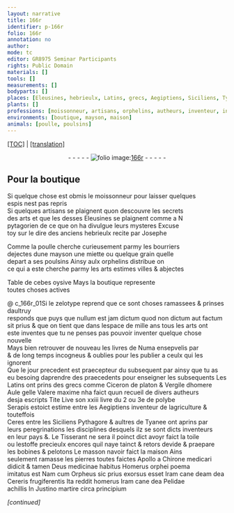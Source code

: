 ```yaml
---
layout: narrative
title: 166r
identifier: p-166r
folio: 166r
annotation: no
author:
mode: tc
editor: GR8975 Seminar Participants
rights: Public Domain
materials: []
tools: []
measurements: []
bodyparts: []
places: [Eleusines, hebrieulx, Latins, grecs, Aegiptiens, Siciliens, Tyanee]
plants: []
professions: [moissonneur, artisans, orphelins, autheurs, inventeur, inventeurs, Tisserant, masson, medicari]
environments: [boutique, mayson, maison]
animals: [poulle, poulsins]
---
```


 <p><a href="{{ site.baseurl }}/diplomatic/">[TOC]</a> | <a href="{{ site.baseurl }}/texts/p-166r_tl/" target="_blank">[translation]</a></p><div class="folio" align="center">- - - - - <a href="http://gallica.bnf.fr/ark:/12148/btv1b10500001g/f337.item.r=" target="_blank"><img src="https://cu-mkp.github.io/2017-workshop-edition/assets/photo-icon.png" alt="folio image: " style="display:inline-block; margin-bottom:-3px;"/>166r</a> - - - - - </div>  
  

## Pour la <span class="env">boutique</span>

 
Si quelque chose est obmis le <span class="pro">moissonneur</span> pour laisser quelques<br/> espis nest pas repris<br/> Si quelques <span class="pro">artisans</span> se plaignent quon descouvre les secrets<br/> des arts et que les desses <span class="pl">Eleusines</span> se plaignent co<span class="exp">mm</span>e a <span class="pn">N</span><br/> <span class="pn">pytagorien</span> de ce que on ha divulgue leurs mysteres Excuse<br/> toy sur le dire des anciens <span class="pl">hebrieulx</span> recite par <span class="pn">Josephe</span>
 
 Comme la <span class="al">poulle</span> cherche curieusement parmy les bourriers<br/> dejectes dune <span class="env">mayson</span> une miette ou quelque grain quelle<br/> depart a ses <span class="al">poulsins</span> Ainsy aulx <span class="pro">orphelins</span> distribue on<br/> ce qui a este cherche parmy les arts estimes villes & abjectes
 
 Table de <span class="pn">cebes</span> oysive Mays la <span class="env">boutique</span> represente<br/> toutes choses actives
 
@ c_166r_01Si le zelotype reprend que ce sont choses ramassees & prinses daultruy<br/> responds que puys que nullum est jam dictum quod non dictum aut factum<br/> sit prius & que on tient que dans l<span class="tmp">espace de mille ans</span> tous les arts ont<br/> este inventes que tu ne penses pas pouvoir inventer quelque chose nouvelle<br/> Mays bien retrouver de nouveau les livres de <span class="pn">Numa</span> ensepvelis <span class="del">par</span><br/> & de long temps incogneus & oublies pour les publier a ceulx qui les ignorent<br/> Que le <span class="tmp">jour precedent</span> est praecepteur du subsequent par ainsy que tu as<br/> eu besoing daprendre des praecedents pour enseigner les subsequents Les<br/> <span class="pl">Latins</span> ont prins des <span class="pl">grecs</span> co<span class="exp">mm</span>e <span class="pn">Ciceron</span> de <span class="pn">platon</span> & <span class="pn">Vergile</span> d<span class="pn">homere</span><br/> <span class="pn">Aule gelle</span> <span class="pn">Valere max<span class="exp">ime</span></span> nha faict quun recueil de divers <span class="pro">autheurs</span><br/> desja escripts <span class="pn">Tite Live</span> son xxiii l<span class="exp">ivre</span> du 2 ou 3e de <span class="pn">polybe</span><br/> <span class="pn">Serapis</span> estoict estime entre les <span class="pl">Aegiptiens</span> <span class="pro">inventeur</span> de lagriculture & touteffois<br/> <span class="pn">Ceres</span> entre les <span class="pl">Siciliens</span> <span class="pn">Pythagore</span> & aultres de <span class="pl">Tyanee</span> ont aprins par<br/> leurs peregrinations les disciplines desquels ilz se sont dicts <span class="pro">inventeurs</span><br/> en leur pays &. Le <span class="pro">Tisserant</span> ne sera <span class="add">il</span> poinct dict avoyr faict la toile<br/> ou lestoffe precieulx encores quil naye tainct & retors devide & praepare<br/> les bobines & pelotons Le <span class="pro">masson</span> navoir faict la <span class="env">maison</span> Ains<br/> seulem<span class="exp">ent</span> ramasse les pierres toutes faictes <span class="pn">Apollo</span> a <span class="pn">Chirone</span> <span class="pro">medicari</span><br/> didicit & tamen Deus medicinae habitus <span class="pn">Homerus</span> <span class="pn">orphei</span> poema<br/> imitatus est Nam cum <span class="pn">Orpheus</span> sic prius exorsus esset Iram cane <span class="del">deam</span> dea<br/> <span class="pn">Cereris</span> frugiferentis Ita reddit <span class="pn">homerus</span> Iram cane dea <span class="pn">Pelidae</span><br/> <span class="pn">achillis</span> In <span class="pn">Justino martire</span> circa princip<span class="exp">ium</span>
 
*[continued]*
 
 